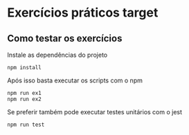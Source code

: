 # Exercícios práticos target

## Como testar os exercícios

Instale as dependências do projeto

```npm
npm install
```

Após isso basta executar os scripts com o npm

```npm
npm run ex1
npm run ex2
```

Se preferir também pode executar testes unitários com o jest

```npm
npm run test
```
